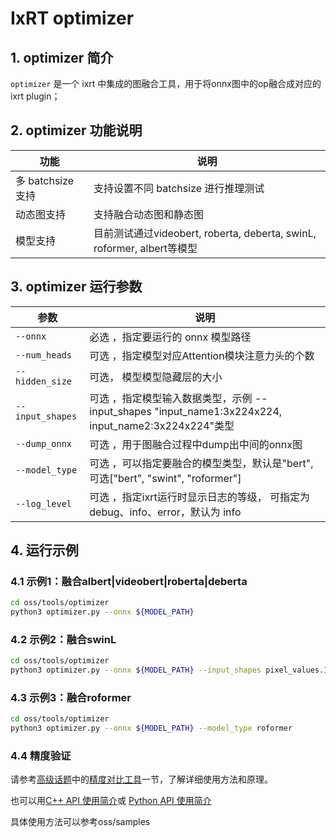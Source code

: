 # IxRT optimizer

## 1. optimizer 简介
`optimizer` 是一个 ixrt 中集成的图融合工具，用于将onnx图中的op融合成对应的ixrt plugin；

## 2. optimizer 功能说明
| 功能           | 说明  |
| -------------- | ---- |
| 多 batchsize 支持 | 支持设置不同 batchsize 进行推理测试 |
| 动态图支持 | 支持融合动态图和静态图 |
| 模型支持 | 目前测试通过videobert, roberta, deberta, swinL, roformer, albert等模型 |

## 3. optimizer 运行参数
| 参数           | 说明  |
| -------------- | ---- |
| `--onnx`       | 必选 ，指定要运行的 onnx 模型路径 |
| `--num_heads`  | 可选 ，指定模型对应Attention模块注意力头的个数 |
|`--hidden_size`    | 可选， 模型模型隐藏层的大小|
|`--input_shapes` | 可选 ，指定模型输入数据类型，示例 --input_shapes "input_name1:3x224x224, input_name2:3x224x224"类型 |
| `--dump_onnx` | 可选 ，用于图融合过程中dump出中间的onnx图 |
|`--model_type`        | 可选 ，可以指定要融合的模型类型，默认是"bert", 可选["bert", "swint", "roformer"]|
|`--log_level`     |可选 ，指定ixrt运行时显示日志的等级， 可指定为debug、info、error，默认为 info|


## 4. 运行示例

###  4.1 示例1：融合albert|videobert|roberta|deberta
```bash
cd oss/tools/optimizer
python3 optimizer.py --onnx ${MODEL_PATH}
```

###  4.2 示例2：融合swinL
```bash
cd oss/tools/optimizer
python3 optimizer.py --onnx ${MODEL_PATH} --input_shapes pixel_values.1:${BS}x3x384x384 --model_type swint
```

###  4.3 示例3：融合roformer
```bash
cd oss/tools/optimizer
python3 optimizer.py --onnx ${MODEL_PATH} --model_type roformer
```

### 4.4 精度验证

请参考[高级话题](5_advanced_topics.md)中的<u>精度对比工具</u>一节，了解详细使用方法和原理。

也可以用[C++ API 使用简介](3_cpp_api.md)或 [Python API 使用简介](4_python_api.md)

具体使用方法可以参考oss/samples
